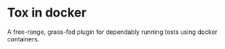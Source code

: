 # Tox in docker

A free-range, grass-fed plugin for dependably running tests using docker
containers.